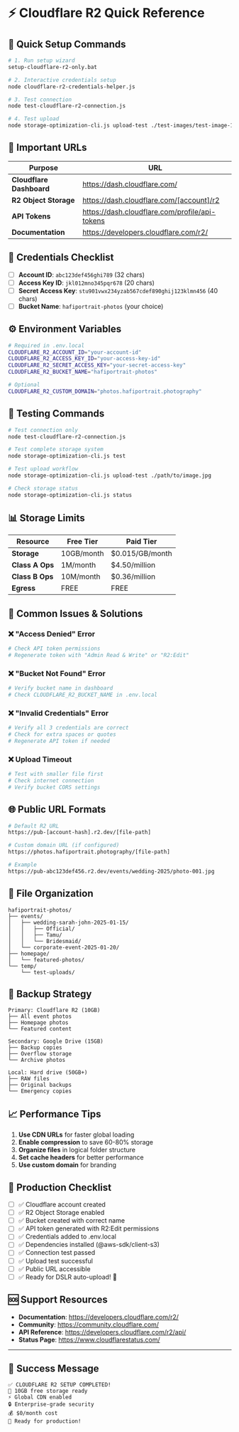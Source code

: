 # ⚡ Cloudflare R2 Quick Reference

## 🚀 **Quick Setup Commands**

```bash
# 1. Run setup wizard
setup-cloudflare-r2-only.bat

# 2. Interactive credentials setup
node cloudflare-r2-credentials-helper.js

# 3. Test connection
node test-cloudflare-r2-connection.js

# 4. Test upload
node storage-optimization-cli.js upload-test ./test-images/test-image-1.jpg
```

## 🔗 **Important URLs**

| Purpose | URL |
|---------|-----|
| **Cloudflare Dashboard** | https://dash.cloudflare.com/ |
| **R2 Object Storage** | https://dash.cloudflare.com/[account]/r2 |
| **API Tokens** | https://dash.cloudflare.com/profile/api-tokens |
| **Documentation** | https://developers.cloudflare.com/r2/ |

## 🔑 **Credentials Checklist**

- [ ] **Account ID**: `abc123def456ghi789` (32 chars)
- [ ] **Access Key ID**: `jkl012mno345pqr678` (20 chars)
- [ ] **Secret Access Key**: `stu901vwx234yzab567cdef890ghij123klmn456` (40 chars)
- [ ] **Bucket Name**: `hafiportrait-photos` (your choice)

## ⚙️ **Environment Variables**

```bash
# Required in .env.local
CLOUDFLARE_R2_ACCOUNT_ID="your-account-id"
CLOUDFLARE_R2_ACCESS_KEY_ID="your-access-key-id"
CLOUDFLARE_R2_SECRET_ACCESS_KEY="your-secret-access-key"
CLOUDFLARE_R2_BUCKET_NAME="hafiportrait-photos"

# Optional
CLOUDFLARE_R2_CUSTOM_DOMAIN="photos.hafiportrait.photography"
```

## 🧪 **Testing Commands**

```bash
# Test connection only
node test-cloudflare-r2-connection.js

# Test complete storage system
node storage-optimization-cli.js test

# Test upload workflow
node storage-optimization-cli.js upload-test ./path/to/image.jpg

# Check storage status
node storage-optimization-cli.js status
```

## 📊 **Storage Limits**

| Resource | Free Tier | Paid Tier |
|----------|-----------|-----------|
| **Storage** | 10GB/month | $0.015/GB/month |
| **Class A Ops** | 1M/month | $4.50/million |
| **Class B Ops** | 10M/month | $0.36/million |
| **Egress** | FREE | FREE |

## 🔧 **Common Issues & Solutions**

### **❌ "Access Denied" Error**
```bash
# Check API token permissions
# Regenerate token with "Admin Read & Write" or "R2:Edit"
```

### **❌ "Bucket Not Found" Error**
```bash
# Verify bucket name in dashboard
# Check CLOUDFLARE_R2_BUCKET_NAME in .env.local
```

### **❌ "Invalid Credentials" Error**
```bash
# Verify all 3 credentials are correct
# Check for extra spaces or quotes
# Regenerate API token if needed
```

### **❌ Upload Timeout**
```bash
# Test with smaller file first
# Check internet connection
# Verify bucket CORS settings
```

## 🌐 **Public URL Formats**

```bash
# Default R2 URL
https://pub-[account-hash].r2.dev/[file-path]

# Custom domain URL (if configured)
https://photos.hafiportrait.photography/[file-path]

# Example
https://pub-abc123def456.r2.dev/events/wedding-2025/photo-001.jpg
```

## 📁 **File Organization**

```
hafiportrait-photos/
├── events/
│   ├── wedding-sarah-john-2025-01-15/
│   │   ├── Official/
│   │   ├── Tamu/
│   │   └── Bridesmaid/
│   └── corporate-event-2025-01-20/
├── homepage/
│   └── featured-photos/
└── temp/
    └── test-uploads/
```

## 🔄 **Backup Strategy**

```
Primary: Cloudflare R2 (10GB)
├── All event photos
├── Homepage photos
└── Featured content

Secondary: Google Drive (15GB)
├── Backup copies
├── Overflow storage
└── Archive photos

Local: Hard drive (50GB+)
├── RAW files
├── Original backups
└── Emergency copies
```

## 📈 **Performance Tips**

1. **Use CDN URLs** for faster global loading
2. **Enable compression** to save 60-80% storage
3. **Organize files** in logical folder structure
4. **Set cache headers** for better performance
5. **Use custom domain** for branding

## 🎯 **Production Checklist**

- [ ] ✅ Cloudflare account created
- [ ] ✅ R2 Object Storage enabled
- [ ] ✅ Bucket created with correct name
- [ ] ✅ API token generated with R2:Edit permissions
- [ ] ✅ Credentials added to .env.local
- [ ] ✅ Dependencies installed (@aws-sdk/client-s3)
- [ ] ✅ Connection test passed
- [ ] ✅ Upload test successful
- [ ] ✅ Public URL accessible
- [ ] ✅ Ready for DSLR auto-upload! 🚀

## 🆘 **Support Resources**

- **Documentation**: https://developers.cloudflare.com/r2/
- **Community**: https://community.cloudflare.com/
- **API Reference**: https://developers.cloudflare.com/r2/api/
- **Status Page**: https://www.cloudflarestatus.com/

---

## 🎉 **Success Message**

```
✅ CLOUDFLARE R2 SETUP COMPLETED!
🎯 10GB free storage ready
⚡ Global CDN enabled
🔒 Enterprise-grade security
💰 $0/month cost
🚀 Ready for production!
```